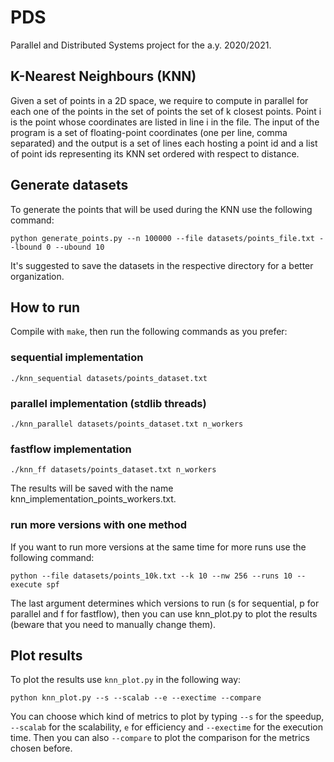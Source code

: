 # PDS
Parallel and Distributed Systems project for the a.y. 2020/2021.
## K-Nearest Neighbours (KNN)
Given a set of points in a 2D space, we require to compute in parallel for each one of the points in the set of points the set of k closest points. Point i is the point whose coordinates are listed in line i in the file. The input of the program is a set of floating-point coordinates (one per line, comma separated) and the output is a set of lines each hosting a point id and a list of point ids representing its KNN set ordered with respect to distance.

## Generate datasets
To generate the points that will be used during the KNN use the following command:
 ```
python generate_points.py --n 100000 --file datasets/points_file.txt --lbound 0 --ubound 10
```
It's suggested to save the datasets in the respective directory for a better organization.

## How to run
Compile with ```make```, then run the following commands as you prefer:
### sequential implementation
 ```
./knn_sequential datasets/points_dataset.txt
```
### parallel implementation (stdlib threads)
```
./knn_parallel datasets/points_dataset.txt n_workers
```
### fastflow implementation
```
./knn_ff datasets/points_dataset.txt n_workers
```
The results will be saved with the name knn_implementation_points_workers.txt.

### run more versions with one method
If you want to run more versions at the same time for more runs use the following command:
```
python --file datasets/points_10k.txt --k 10 --nw 256 --runs 10 --execute spf
```
The last argument determines which versions to run (s for sequential, p for parallel and f for fastflow), then you can use knn_plot.py to plot the results (beware that you need to manually change them).
## Plot results
To plot the results use ```knn_plot.py``` in the following way:
```
python knn_plot.py --s --scalab --e --exectime --compare
```
You can choose which kind of metrics to plot by typing ```--s``` for the speedup, ```--scalab``` for the scalability, ```e``` for efficiency and ```--exectime``` for the execution time. Then you can also ```--compare``` to plot the comparison for the metrics chosen before.
